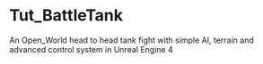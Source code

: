 # Tut_BattleTank
An Open_World head to head tank fight with simple AI, terrain and advanced control system in Unreal Engine 4
